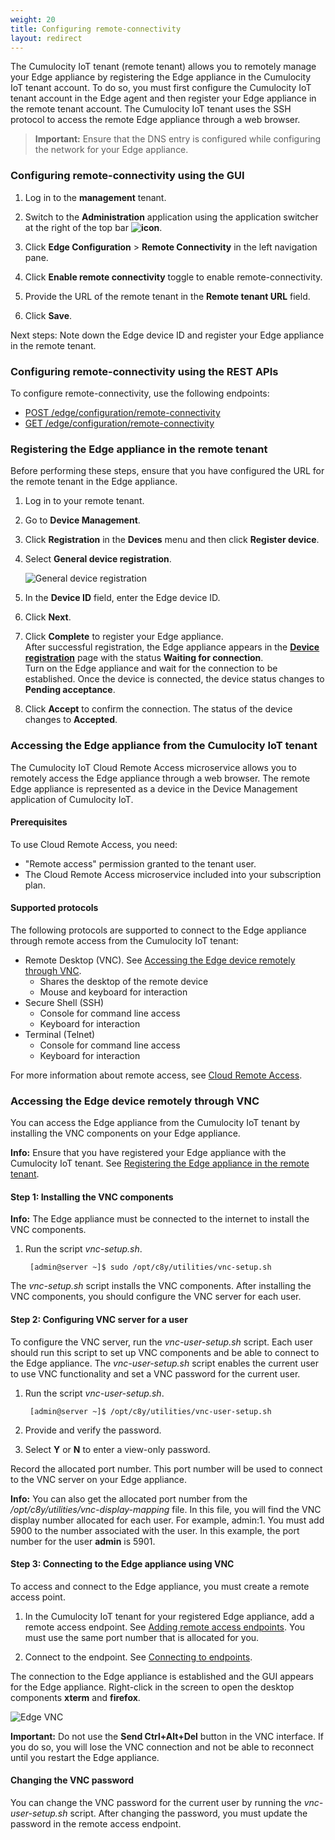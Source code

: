 ```yaml
---
weight: 20
title: Configuring remote-connectivity
layout: redirect
---
```


The Cumulocity IoT tenant (remote tenant) allows you to remotely manage your Edge appliance by registering the Edge appliance in the Cumulocity IoT tenant account. To do so, you must first configure the Cumulocity IoT tenant account in the Edge agent and then register your Edge appliance in the remote tenant account. The Cumulocity IoT tenant uses the SSH protocol to access the remote Edge appliance through a web browser.

>**Important:** Ensure that the DNS entry is configured while configuring the network for your Edge appliance.

### Configuring remote-connectivity using the GUI

1. Log in to the **management** tenant.

2. Switch to the **Administration** application using the application switcher at the right of the top bar **<img class="Default" src="/images/icons/switcher-icon.png" alt="icon" style="display: inline; float: none">**.

3. Click **Edge Configuration** > **Remote Connectivity** in the left navigation pane.

4. Click **Enable remote connectivity** toggle to enable remote-connectivity.

5. Provide the URL of the remote tenant in the **Remote tenant URL** field.

6. Click **Save**.

Next steps: Note down the Edge device ID and register your Edge appliance in the remote tenant.

### Configuring remote-connectivity using the REST APIs

To configure remote-connectivity, use the following endpoints:

- [POST /edge/configuration/remote-connectivity](/edge/rest-api/#post-edgeconfigurationremote-connectivity)
- [GET /edge/configuration/remote-connectivity](/edge/rest-api/#get-edgeconfigurationremote-connectivity)

### Registering the Edge appliance in the remote tenant

Before performing these steps, ensure that you have configured the URL for the remote tenant in the Edge appliance.   

1. Log in to your remote tenant. 
2. Go to **Device Management**.
3. Click **Registration** in the **Devices** menu and then click **Register device**.
4. Select **General device registration**.

	<img src="/images/users-guide/DeviceManagement/devmgmt-registration-general.png" alt="General device registration" style="max-width: 100%">

5. In the **Device ID** field, enter the Edge device ID.
6. Click **Next**.
7. Click **Complete** to register your Edge appliance.<br>
   After successful registration, the Edge appliance appears in the [**Device registration**](/users-guide/device-management/#dev-registration) page with the status **Waiting for connection**.<br>
   Turn on the Edge appliance and wait for the connection to be established.
   Once the device is connected, the device status changes to **Pending acceptance**.
8. Click **Accept** to confirm the connection. The status of the device changes to **Accepted**.

### Accessing the Edge appliance from the Cumulocity IoT tenant

The Cumulocity IoT Cloud Remote Access microservice allows you to remotely access the Edge appliance through a web browser. The remote Edge appliance is represented as a device in the Device Management application of Cumulocity IoT.

#### Prerequisites

To use Cloud Remote Access, you need:

* "Remote access" permission granted to the tenant user.
* The Cloud Remote Access microservice included into your subscription plan.

#### Supported protocols

The following protocols are supported to connect to the Edge appliance through remote access from the Cumulocity IoT tenant:

* Remote Desktop (VNC). See [Accessing the Edge device remotely through VNC](/edge/usage/#accessing-the-edge-device-remotely-through-vnc).
	* Shares the desktop of the remote device
	* Mouse and keyboard for interaction
* Secure Shell (SSH)
	* Console for command line access
	* Keyboard for interaction
* Terminal (Telnet)
	* Console for command line access
	* Keyboard for interaction

For more information about remote access, see [Cloud Remote Access](/cloud-remote-access/cra-general-aspects).

### Accessing the Edge device remotely through VNC

You can access the Edge appliance from the Cumulocity IoT tenant by installing the VNC components on your Edge appliance. 

**Info:** Ensure that you have registered your Edge appliance with the Cumulocity IoT tenant. See [Registering the Edge appliance in the remote tenant](/edge/configuration/#registering-the-edge-appliance-in-the-remote-tenant).

#### Step 1: Installing the VNC components

**Info:** The Edge appliance must be connected to the internet to install the VNC components.

1. Run the script *vnc-setup.sh*.

	` [admin@server ~]$ sudo /opt/c8y/utilities/vnc-setup.sh`

The *vnc-setup.sh* script installs the VNC components. After installing the VNC components, you should configure the VNC server for each user.

#### Step 2: Configuring VNC server for a user

To configure the VNC server, run the *vnc-user-setup.sh* script. Each user should run this script to set up VNC components and be able to connect to the Edge appliance. The *vnc-user-setup.sh* script enables the current user to use VNC functionality and set a VNC password for the current user. 
 
1. Run the script *vnc-user-setup.sh*.

	` [admin@server ~]$ /opt/c8y/utilities/vnc-user-setup.sh`

2. Provide and verify the password.

3. Select **Y** or **N** to enter a view-only password.

Record the allocated port number. This port number will be used to connect to the VNC server on your Edge appliance.

**Info:** You can also get the allocated port number from the */opt/c8y/utilities/vnc-display-mapping* file. In this file, you will find the VNC display number allocated for each user. For example, admin:1. You must add 5900 to the number associated with the user. In this example, the port number for the user **admin** is 5901.

#### Step 3: Connecting to the Edge appliance using VNC

To access and connect to the Edge appliance, you must create a remote access point.

1. In the Cumulocity IoT tenant for your registered Edge appliance, add a remote access endpoint. See [Adding remote access endpoints](/cloud-remote-access/using-cloud-remote-access/#adding-remote-access-endpoints-via-vnc). You must use the same port number that is allocated for you.

2. Connect to the endpoint. See [Connecting to endpoints](/cloud-remote-access/using-cloud-remote-access/#connecting-to-endpoints).

The connection to the Edge appliance is established and the GUI appears for the Edge appliance. Right-click in the screen to open the desktop components **xterm** and **firefox**.

<img src="/images/edge/edge-vnc-gui-screen.png" alt="Edge VNC" style="max-width: 75%">

**Important:** Do not use the **Send Ctrl+Alt+Del** button in the VNC interface. If you do so, you will lose the VNC connection and not be able to reconnect until you restart the Edge appliance.

#### Changing the VNC password

You can change the VNC password for the current user by running the *vnc-user-setup.sh* script. After changing the password, you must update the password in the remote access endpoint.